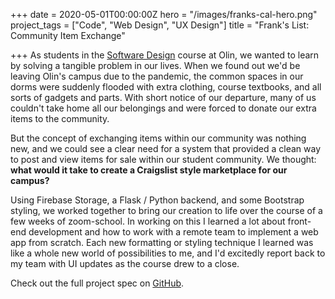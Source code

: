 +++
date = 2020-05-01T00:00:00Z
hero = "/images/franks-cal-hero.png"
project_tags = ["Code", "Web Design", "UX Design"]
title = "Frank's List: Community Item Exchange"

+++
As students in the [Software Design](https://softdes.olin.edu "Checkout SoftDes!") course at Olin, we wanted to learn by solving a tangible problem in our lives. When we found out we'd be leaving Olin's campus due to the pandemic, the common spaces in our dorms were suddenly flooded with extra clothing, course textbooks, and all sorts of gadgets and parts. With short notice of our departure, many of us couldn't take home all our belongings and were forced to donate our extra items to the community.

But the concept of exchanging items within our community was nothing new, and we could see a clear need for a system that provided a clean way to post and view items for sale within our student community. We thought: **what would it take to create a Craigslist style marketplace for our campus?**

Using Firebase Storage, a Flask / Python backend, and some Bootstrap styling, we worked together to bring our creation to life over the course of a few weeks of zoom-school. In working on this I learned a lot about front-end development and how to work with a remote team to implement a web app from scratch. Each new formatting or styling technique I learned was like a whole new world of possibilities to me, and I'd excitedly report back to my team with UI updates as the course drew to a close.

Check out the full project spec on [GitHub](https://sd2020spring.github.io/DepthProject-kelly-jasper-jonas/ "Franks List on GitHub").